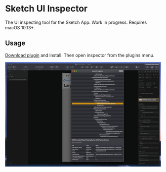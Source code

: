 # Sketch UI Inspector

The UI inspecting tool for the Sketch App. Work in progress. Requires macOS 10.13+.

## Usage

[Download plugin](https://github.com/sergeishere/Sketch-UI-Inspector/archive/master.zip) and install. Then open inspector from the plugins menu.

![Preview](images/screenshot.png)
